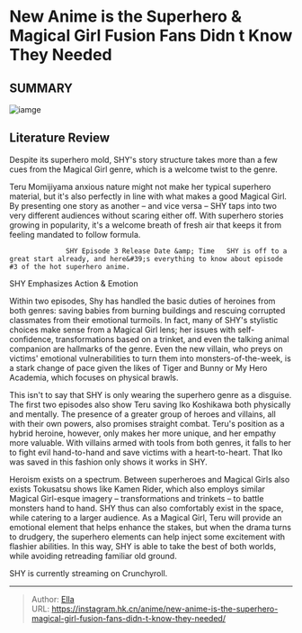 # New Anime is the Superhero &amp; Magical Girl Fusion Fans Didn t Know They Needed


## SUMMARY 

![iamge](https://static1.srcdn.com/wordpress/wp-content/uploads/2023/10/shybanner.jpg)

## Literature Review

Despite its superhero mold, SHY&#39;s story structure takes more than a few cues from the Magical Girl genre, which is a welcome twist to the genre.





Teru Momijiyama anxious nature might not make her typical superhero material, but it&#39;s also perfectly in line with what makes a good Magical Girl. By presenting one story as another – and vice versa – SHY taps into two very different audiences without scaring either off. With superhero stories growing in popularity, it&#39;s a welcome breath of fresh air that keeps it from feeling mandated to follow formula.




                  SHY Episode 3 Release Date &amp; Time   SHY is off to a great start already, and here&#39;s everything to know about episode #3 of the hot superhero anime.   


 SHY Emphasizes Action &amp; Emotion 
          

Within two episodes, Shy has handled the basic duties of heroines from both genres: saving babies from burning buildings and rescuing corrupted classmates from their emotional turmoils. In fact, many of SHY&#39;s stylistic choices make sense from a Magical Girl lens; her issues with self-confidence, transformations based on a trinket, and even the talking animal companion are hallmarks of the genre. Even the new villain, who preys on victims&#39; emotional vulnerabilities to turn them into monsters-of-the-week, is a stark change of pace given the likes of Tiger and Bunny or My Hero Academia, which focuses on physical brawls.




This isn&#39;t to say that SHY is only wearing the superhero genre as a disguise. The first two episodes also show Teru saving Iko Koshikawa both physically and mentally. The presence of a greater group of heroes and villains, all with their own powers, also promises straight combat. Teru&#39;s position as a hybrid heroine, however, only makes her more unique, and her empathy more valuable. With villains armed with tools from both genres, it falls to her to fight evil hand-to-hand and save victims with a heart-to-heart. That Iko was saved in this fashion only shows it works in SHY.

Heroism exists on a spectrum. Between superheroes and Magical Girls also exists Tokusatsu shows like Kamen Rider, which also employs similar Magical Girl-esque imagery – transformations and trinkets – to battle monsters hand to hand. SHY thus can also comfortably exist in the space, while catering to a larger audience. As a Magical Girl, Teru will provide an emotional element that helps enhance the stakes, but when the drama turns to drudgery, the superhero elements can help inject some excitement with flashier abilities. In this way, SHY is able to take the best of both worlds, while avoiding retreading familiar old ground.




SHY is currently streaming on Crunchyroll.



---

> Author: [Ella](https://instagram.hk.cn/)  
> URL: https://instagram.hk.cn/anime/new-anime-is-the-superhero-magical-girl-fusion-fans-didn-t-know-they-needed/  

